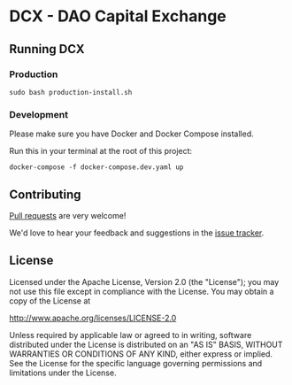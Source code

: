 # DCX - DAO Capital Exchange

## Running DCX

### Production

```
sudo bash production-install.sh
```

### Development

Please make sure you have Docker and Docker Compose installed. 

Run this in your terminal at the root of this project: 

```
docker-compose -f docker-compose.dev.yaml up
```

## Contributing

[Pull requests](https://help.github.com/articles/about-pull-requests/) are very welcome!

We'd love to hear your feedback and suggestions in the [issue tracker](https://github.com/DaoCapEx/app/issues).

## License

Licensed under the Apache License, Version 2.0 (the "License"); you may not use this file except in compliance with the License. You may obtain a copy of the License at

http://www.apache.org/licenses/LICENSE-2.0

Unless required by applicable law or agreed to in writing, software distributed under the License is distributed on an "AS IS" BASIS, WITHOUT WARRANTIES OR CONDITIONS OF ANY KIND, either express or implied. See the License for the specific language governing permissions and limitations under the License.
